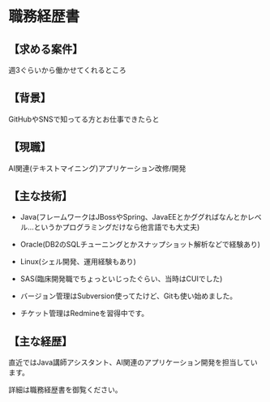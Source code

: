 # 職務経歴書

## 【求める案件】

週3ぐらいから働かせてくれるところ

## 【背景】

GitHubやSNSで知ってる方とお仕事できたらと

## 【現職】

AI関連(テキストマイニング)アプリケーション改修/開発

## 【主な技術】

* Java(フレームワークはJBossやSpring、JavaEEとかググればなんとかレベル…というかプログラミングだけなら他言語でも大丈夫)

* Oracle(DB2のSQLチューニングとかスナップショット解析などで経験あり)  

* Linux(シェル開発、運用経験もあり)  

* SAS(臨床開発職でちょっといじったぐらい、当時はCUIでした)  

* バージョン管理はSubversion使ってたけど、Gitも使い始めました。  

* チケット管理はRedmineを習得中です。

## 【主な経歴】

直近ではJava講師アシスタント、AI関連のアプリケーション開発を担当しています。

詳細は職務経歴書を御覧ください。
